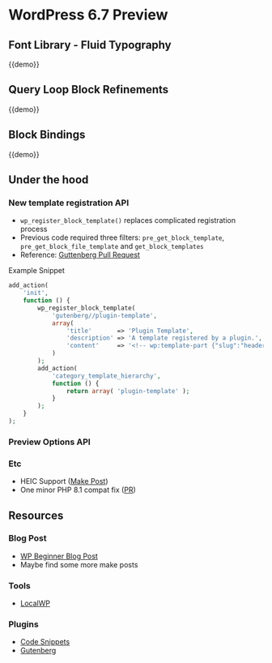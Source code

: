 # WordPress 6.7 Preview

## Font Library - Fluid Typography

{{demo}}

## Query Loop Block Refinements

{{demo}}

## Block Bindings

{{demo}}

## Under the hood

### New template registration API
- `wp_register_block_template()` replaces complicated registration process
- Previous code required three filters: `pre_get_block_template`, `pre_get_block_file_template` and `get_block_templates`
- Reference: [Guttenberg Pull Request](https://github.com/WordPress/gutenberg/pull/61577)

Example Snippet
```php
add_action(
	'init',
	function () {
		wp_register_block_template(
			'gutenberg//plugin-template',
			array(
				'title'       => 'Plugin Template',
				'description' => 'A template registered by a plugin.',
				'content'     => '<!-- wp:template-part {"slug":"header","tagName":"header"} /--><!-- wp:group {"tagName":"main","layout":{"inherit":true}} --><main class="wp-block-group"><!-- wp:paragraph --><p>This is a plugin-registered template.</p><!-- /wp:paragraph --></main><!-- /wp:group -->',
			)
		);
		add_action(
			'category_template_hierarchy',
			function () {
				return array( 'plugin-template' );
			}
		);
	}
);
```

### Preview Options API


### Etc
- HEIC Support ([Make Post](https://make.wordpress.org/core/2024/08/15/automatic-conversion-of-heic-images-to-jpeg-in-wordpress-6-7/))
- One minor PHP 8.1 compat fix ([PR](https://github.com/WordPress/wordpress-develop/pull/7039))

## Resources

### Blog Post
- [WP Beginner Blog Post](https://www.wpbeginner.com/news/whats-coming-in-wordpress-6-7-features-and-screenshots/)
- Maybe find some more make posts

### Tools

- [LocalWP](https://localwp.com/)

### Plugins
- [Code Snippets](https://wordpress.org/plugins/code-snippets/)
- [Gutenberg](https://wordpress.org/plugins/gutenberg/)
